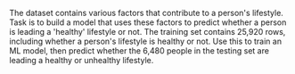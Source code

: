 The dataset contains various factors that contribute to a person's lifestyle.  Task is to build a model that uses these factors to predict whether a person is leading a 'healthy' lifestyle or not. The training set contains 25,920 rows, including whether a person's lifestyle is healthy or not. Use this to train an ML model, then predict whether the 6,480 people in the testing set are leading a healthy or unhealthy lifestyle.
